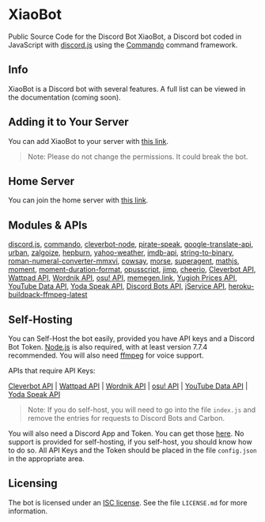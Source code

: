 # XiaoBot
Public Source Code for the Discord Bot XiaoBot, a Discord bot coded in JavaScript with [discord.js](https://discord.js.org/#/) using the [Commando](https://github.com/Gawdl3y/discord.js-commando) command framework.

## Info
XiaoBot is a Discord bot with several features. A full list can be viewed in the documentation (coming soon).

## Adding it to Your Server
You can add XiaoBot to your server with [this link](https://discordapp.com/oauth2/authorize?client_id=278305350804045834&scope=bot&permissions=1345846343). 

> Note: Please do not change the permissions. It could break the bot.

## Home Server
You can join the home server with [this link](https://discord.gg/fqQF8mc).

## Modules & APIs
[discord.js](https://discord.js.org/#/), [commando](https://github.com/Gawdl3y/discord.js-commando), [cleverbot-node](https://github.com/fojas/cleverbot-node), [pirate-speak](https://github.com/mikewesthad/pirate-speak), [google-translate-api](https://github.com/matheuss/google-translate-api), [urban](https://github.com/mvrilo/urban), [zalgoize](https://github.com/clux/zalgolize), [hepburn](https://github.com/lovell/hepburn), [yahoo-weather](https://github.com/mamal72/node-yahoo-weather), [imdb-api](https://github.com/worr/node-imdb-api), [string-to-binary](https://www.npmjs.com/package/string-to-binary), [roman-numeral-converter-mmxvi](https://github.com/Cein-Markey/roman-numeral-conversion-library), [cowsay](https://github.com/piuccio/cowsay), [morse](https://github.com/ecto/morse), [superagent](https://github.com/visionmedia/superagent), [mathjs](http://mathjs.org/), [moment](http://momentjs.com), [moment-duration-format](https://github.com/jsmreese/moment-duration-format), [opusscript](https://github.com/abalabahaha/opusscript), [jimp](https://github.com/oliver-moran/jimp), [cheerio](https://cheerio.js.org/), [Cleverbot API](https://www.cleverbot.com/api/), [Wattpad API](https://developer.wattpad.com/docs/api), [Wordnik API](http://developer.wordnik.com/docs.html), [osu! API](https://osu.ppy.sh/p/api), [memegen.link](https://memegen.link/), [Yugioh Prices API](http://docs.yugiohprices.apiary.io/#), [YouTube Data API](https://developers.google.com/youtube/v3/), [Yoda Speak API](https://market.mashape.com/ismaelc/yoda-speak), [Discord Bots API](https://bots.discord.pw/api), [jService API](http://jservice.io/), [heroku-buildpack-ffmpeg-latest](https://elements.heroku.com/buildpacks/jonathanong/heroku-buildpack-ffmpeg-latest)

## Self-Hosting
You can Self-Host the bot easily, provided you have API keys and a Discord Bot Token. [Node.js](https://nodejs.org/en/) is also required, with at least version 7.7.4 recommended. You will also need [ffmpeg](https://ffmpeg.org/) for voice support.

APIs that require API Keys:

[Cleverbot API](https://www.cleverbot.com/api/) | [Wattpad API](https://developer.wattpad.com/docs/api) | [Wordnik API](http://developer.wordnik.com/docs.html) | [osu! API](https://osu.ppy.sh/p/api) | [YouTube Data API](https://developers.google.com/youtube/v3/) | [Yoda Speak API](https://market.mashape.com/ismaelc/yoda-speak)

> Note: If you do self-host, you will need to go into the file `index.js` and remove the entries for requests to Discord Bots and Carbon.

You will also need a Discord App and Token. You can get those [here](https://discordapp.com/developers/applications). No support is provided for self-hosting, if you self-host, you should know how to do so. All API Keys and the Token should be placed in the file `config.json` in the appropriate area.

## Licensing
The bot is licensed under an [ISC license](https://opensource.org/licenses/ISC). See the file `LICENSE.md` for more information.

